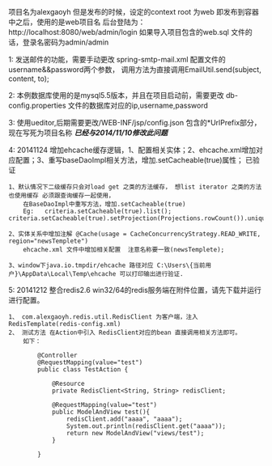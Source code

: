  
项目名为alexgaoyh  但是发布的时候，设定的context root 为web  即发布到容器中之后，使用的是web项目名
后台登陆为： http://localhost:8080/web/admin/login  如果导入项目包含的web.sql 文件的话，登录名密码为admin/admin

1: 发送邮件的功能，需要手动更改  spring-smtp-mail.xml 配置文件的username&&password两个参数，
	调用方法为直接调用EmailUtil.send(subject, content, to);
	
2: 本例数据库使用的是mysql5.5版本，并且在项目启动前，需要更改 db-config.properties 文件的数据库对应的ip,username,password


3: 使用ueditor,后期需要更改/WEB-INF/jsp/config.json 包含的*UrlPrefix部分，现在写死为项目名称    ***已经与2014/11/10修改此问题***

4: 20141124 增加ehcache缓存逻辑，1、配置相关实体；2、ehcache.xml增加对应配置；3、重写baseDaoImpl相关方法，增加.setCacheable(true)属性； 已验证
	
	1、默认情况下二级缓存只会对load get 之类的方法缓存， 想list iterator 之类的方法也使用缓存 必须跟查询缓存一起使用， 
		在BaseDaoImpl中重写方法，增加.setCacheable(true) 
		Eg:   criteria.setCacheable(true).list();         				criteria.setCacheable(true).setProjection(Projections.rowCount()).uniqueResult();
		
	2、实体关系中增加注解 @Cache(usage = CacheConcurrencyStrategy.READ_WRITE, region="newsTemplete")  
		ehcache.xml 文件中增加相关配置  注意名称要一致(newsTemplete);
		
	3、window下java.io.tmpdir/ehcache 路径对应 C:\Users\{当前用户}\AppData\Local\Temp\ehcache 可以打印输出进行验证.
	
5: 20141212 整合redis2.6 win32/64的redis服务端在附件位置，请先下载并运行进行配置。
	
	1、 com.alexgaoyh.redis.util.RedisClient 为客户端，注入RedisTemplate(redis-config.xml)
	2、 测试方法 在Action中引入 RedisClient对应的bean 直接调用相关方法即可。
		如下：
		
			@Controller
			@RequestMapping(value="test")
			public class TestAction {
			
				@Resource
				private RedisClient<String, String> redisClient;
				
				@RequestMapping(value="test")  
				public ModelAndView test(){
    				redisClient.add("aaaa", "aaaa");
    				System.out.println(redisClient.get("aaaa"));
        			return new ModelAndView("views/test");
				}
				
			}
			
